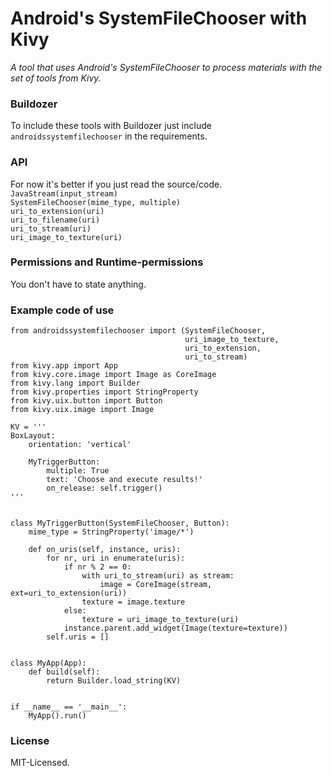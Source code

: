 Android's SystemFileChooser with Kivy
=====================================

*A tool that uses Android's SystemFileChooser to process materials with the set of tools from Kivy.*


### Buildozer
To include these tools with Buildozer just include `androidssystemfilechooser` in the requirements.


### API
For now it's better if you just read the source/code.  
`JavaStream(input_stream)`  
`SystemFileChooser(mime_type, multiple)`  
`uri_to_extension(uri)`  
`uri_to_filename(uri)`  
`uri_to_stream(uri)`  
`uri_image_to_texture(uri)`  


### Permissions and Runtime-permissions
You don't have to state anything.


### Example code of use
```
from androidssystemfilechooser import (SystemFileChooser,
                                       uri_image_to_texture,
                                       uri_to_extension,
                                       uri_to_stream)
from kivy.app import App
from kivy.core.image import Image as CoreImage
from kivy.lang import Builder
from kivy.properties import StringProperty
from kivy.uix.button import Button
from kivy.uix.image import Image

KV = '''
BoxLayout:
    orientation: 'vertical'

    MyTriggerButton:
        multiple: True
        text: 'Choose and execute results!'
        on_release: self.trigger()
'''


class MyTriggerButton(SystemFileChooser, Button):
    mime_type = StringProperty('image/*')

    def on_uris(self, instance, uris):
        for nr, uri in enumerate(uris):
            if nr % 2 == 0:
                with uri_to_stream(uri) as stream:
                    image = CoreImage(stream, ext=uri_to_extension(uri))
                texture = image.texture
            else:
                texture = uri_image_to_texture(uri)
            instance.parent.add_widget(Image(texture=texture))
        self.uris = []


class MyApp(App):
    def build(self):
        return Builder.load_string(KV)


if __name__ == '__main__':
    MyApp().run()
```


### License
MIT-Licensed.